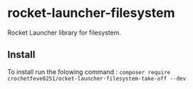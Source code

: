 # rocket-launcher-filesystem

Rocket Launcher library for filesystem.

## Install 
To install run the folowing command : `composer require crochetfeve0251/ocket-launcher-filesystem-take-off --dev`

